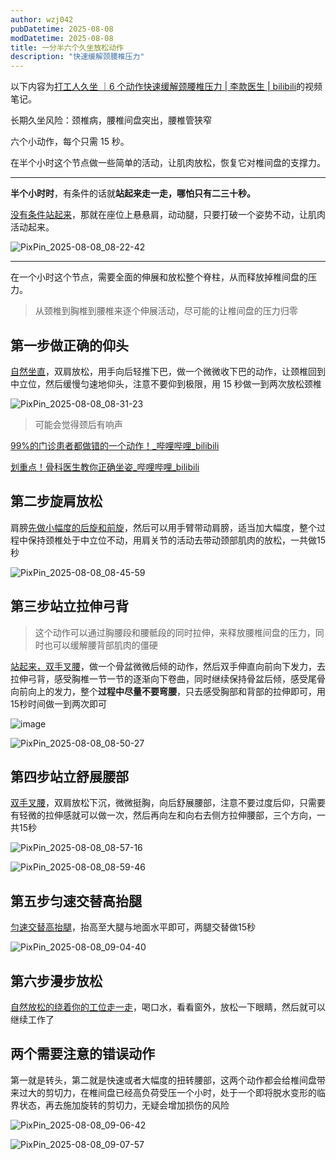 ```yaml
---
author: wzj042
pubDatetime: 2025-08-08
modDatetime: 2025-08-08
title: 一分半六个久坐放松动作
description: "快速缓解颈腰椎压力"
---
```


以下内容为[打工人久坐 ｜6 个动作快速缓解颈腰椎压力 | 李款医生 | bilibili](https://www.bilibili.com/video/BV1Cb7WzaEN5/)的视频笔记。

长期久坐风险：颈椎病，腰椎间盘突出，腰椎管狭窄


六个小动作，每个只需 15 秒。

在半个小时这个节点做一些简单的活动，让肌肉放松，恢复它对椎间盘的支撑力。

---

**半个小时时**，有条件的话就**站起来走一走，哪怕只有二三十秒。**

[没有条件站起来](https://www.bilibili.com/video/BV1Cb7WzaEN5?t=80.6)，那就在座位上悬悬肩，动动腿，只要打破一个姿势不动，让肌肉活动起来。

![PixPin_2025-08-08_08-22-42](../../../assets/images/2025/desk_relief_6_moves_neck_back/PixPin_2025-08-08_08-22-42-20250808082319-elzpm3x.webp "活动示意图")

---

在一个小时这个节点，需要全面的伸展和放松整个脊柱，从而释放掉椎间盘的压力。

> 从颈椎到胸椎到腰椎来逐个伸展活动，尽可能的让椎间盘的压力归零

## 第一步做正确的仰头

[自然坐直](https://www.bilibili.com/video/BV1Cb7WzaEN5?t=101.3)，双肩放松，用手向后轻推下巴，做一个微微收下巴的动作，让颈椎回到中立位，然后缓慢匀速地仰头，注意不要仰到极限，用 15 秒做一到两次放松颈椎

![PixPin_2025-08-08_08-31-23](../../../assets/images/2025/desk_relief_6_moves_neck_back/PixPin_2025-08-08_08-31-23-20250808083215-e0imjsd.webp "正确的仰头")

> 可能会觉得颈后有响声

[99%的门诊患者都做错的一个动作！_哔哩哔哩_bilibili](https://www.bilibili.com/video/BV1zHRhYhEhv/)

[划重点！骨科医生教你正确坐姿_哔哩哔哩_bilibili](https://www.bilibili.com/video/BV1ERgnzYEBe/)

## 第二步旋肩放松

肩膀[先做小幅度的后旋和前旋](https://www.bilibili.com/video/BV1Cb7WzaEN5?t=117.6)，然后可以用手臂带动肩膀，适当加大幅度，整个过程中保持颈椎处于中立位不动，用肩关节的活动去带动颈部肌肉的放松，一共做15秒

![PixPin_2025-08-08_08-45-59](../../../assets/images/2025/desk_relief_6_moves_neck_back/PixPin_2025-08-08_08-45-59-20250808084722-jjrn842.webp "旋肩放松")

## 第三步站立拉伸弓背

> 这个动作可以通过胸腰段和腰骶段的同时拉伸，来释放腰椎间盘的压力，同时也可以缓解腰背部肌肉的僵硬

[站起来，双手叉腰](https://www.bilibili.com/video/BV1Cb7WzaEN5?t=132.0)，做一个骨盆微微后倾的动作，然后双手伸直向前向下发力，去拉伸弓背，感受胸椎一节一节的逐渐向下卷曲，同时继续保持骨盆后倾，感受尾骨向前向上的发力，整个**过程中尽量不要弯腰**，只去感受胸部和背部的拉伸即可，用15秒时间做一到两次即可

![image](../../../assets/images/2025/desk_relief_6_moves_neck_back/image-20250808085103-jyqq3rx.png "该动作需要避免弯腰")

![PixPin_2025-08-08_08-50-27](../../../assets/images/2025/desk_relief_6_moves_neck_back/PixPin_2025-08-08_08-50-27-20250808085205-40jlnl8.webp "站立拉伸弓背")

## 第四步站立舒展腰部

[双手叉腰](https://www.bilibili.com/video/BV1Cb7WzaEN5?t=166.1)，双肩放松下沉，微微挺胸，向后舒展腰部，注意不要过度后仰，只需要有轻微的拉伸感就可以做一次，然后再向左和向右去侧方拉伸腰部，三个方向，一共15秒

![PixPin_2025-08-08_08-57-16](../../../assets/images/2025/desk_relief_6_moves_neck_back/PixPin_2025-08-08_08-57-16-20250808085718-l0msccp.png "避免过度后仰")

![PixPin_2025-08-08_08-59-46](../../../assets/images/2025/desk_relief_6_moves_neck_back/PixPin_2025-08-08_08-59-46-20250808090056-041x11e.webp "站立舒展腰部")


## 第五步匀速交替高抬腿

[匀速交替高抬腿](https://www.bilibili.com/video/BV1Cb7WzaEN5?t=181.8)，抬高至大腿与地面水平即可，两腿交替做15秒

![PixPin_2025-08-08_09-04-40](../../../assets/images/2025/desk_relief_6_moves_neck_back/PixPin_2025-08-08_09-04-40-20250808090543-1ye9r7j.webp "匀速交替高抬腿")

## 第六步漫步放松

[自然放松的绕着你的工位走一走](https://www.bilibili.com/video/BV1Cb7WzaEN5?t=191.6)，喝口水，看看窗外，放松一下眼睛，然后就可以继续工作了


## 两个需要注意的错误动作

第一就是转头，第二就是快速或者大幅度的扭转腰部，这两个动作都会给椎间盘带来过大的剪切力，在椎间盘已经高负荷受压一个小时，处于一个即将脱水变形的临界状态，再去施加旋转的剪切力，无疑会增加损伤的风险

![PixPin_2025-08-08_09-06-42](../../../assets/images/2025/desk_relief_6_moves_neck_back/PixPin_2025-08-08_09-06-42-20250808090701-2pqzgcj.webp "不要转头")

![PixPin_2025-08-08_09-07-57](../../../assets/images/2025/desk_relief_6_moves_neck_back/PixPin_2025-08-08_09-07-57-20250808090817-bevkws9.webp "不要快速或者大幅度的扭转腰部")